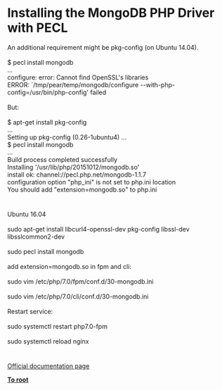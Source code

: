 # Installing the MongoDB PHP Driver with PECL




<div class="phpcode"><span class="html">
An additional requirement might be pkg-config (on Ubuntu 14.04).<br><br>$ pecl install mongodb<br>...<br>configure: error: Cannot find OpenSSL&apos;s libraries<br>ERROR: `/tmp/pear/temp/mongodb/configure --with-php-config=/usr/bin/php-config&apos; failed<br><br>But:<br><br>$ apt-get install pkg-config<br>...<br>Setting up pkg-config (0.26-1ubuntu4) ...<br>$ pecl install mongodb<br>...<br>Build process completed successfully<br>Installing &apos;/usr/lib/php/20151012/mongodb.so&apos;<br>install ok: channel://pecl.php.net/mongodb-1.1.7<br>configuration option &quot;php_ini&quot; is not set to php.ini location<br>You should add &quot;extension=mongodb.so&quot; to php.ini</span>
</div>
  

#


<div class="phpcode"><span class="html">
Ubuntu 16.04<br><br>sudo apt-get install libcurl4-openssl-dev pkg-config libssl-dev libsslcommon2-dev<br><br>sudo pecl install mongodb<br><br>add extension=mongodb.so in fpm and cli:<br><br>sudo vim /etc/php/7.0/fpm/conf.d/30-mongodb.ini<br><br>sudo vim /etc/php/7.0/cli/conf.d/30-mongodb.ini<br><br>Restart service:<br><br>sudo systemctl restart php7.0-fpm<br><br>sudo systemctl reload nginx</span>
</div>
  

#

[Official documentation page](https://www.php.net/manual/en/mongodb.installation.pecl.php)

**[To root](/README.md)**